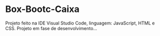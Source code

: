 # Box-Bootc-Caixa

Projeto feito na IDE Visual Studio Code, linguagem: JavaScript, HTML e CSS.
Projeto em fase de desenvolvimento...
